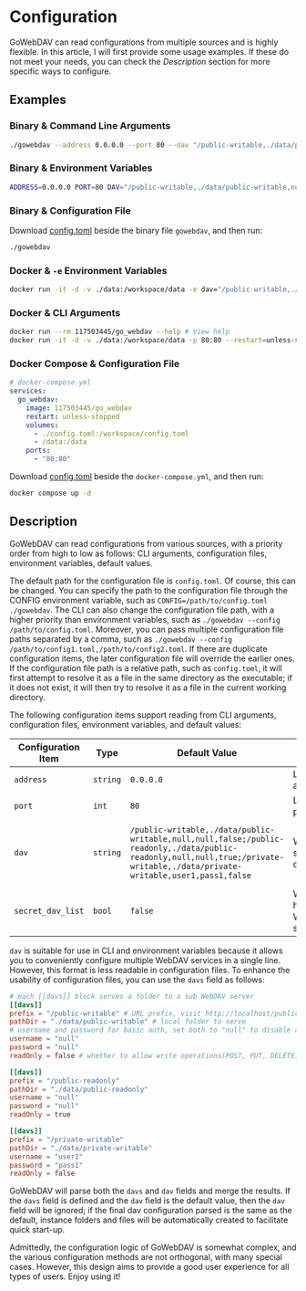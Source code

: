 # Configuration

GoWebDAV can read configurations from multiple sources and is highly flexible. In this article, I will first provide some usage examples. If these do not meet your needs, you can check the *Description* section for more specific ways to configure.

## Examples

### Binary & Command Line Arguments

```sh
./gowebdav --address 0.0.0.0 --port 80 --dav "/public-writable,./data/public-writable,null,null,false;/public-readonly,./data/public-readonly,null,null,true;/private-writable,./data/private-writable,user1,pass1,false"
```

### Binary & Environment Variables

```sh
ADDRESS=0.0.0.0 PORT=80 DAV="/public-writable,./data/public-writable,null,null,false;/public-readonly,./data/public-readonly,null,null,true;/private-writable,./data/private-writable,user1,pass1,false" ./gowebdav
```

### Binary & Configuration File

Download [config.toml](https://github.com/117503445/GoWebDAV/releases/latest/download/config.toml) beside the binary file `gowebdav`, and then run:

```sh
./gowebdav
```

### Docker & `-e` Environment Variables

```sh
docker run -it -d -v ./data:/workspace/data -e dav="/public-writable,./data/public-writable,null,null,false;/public-readonly,./data/public-readonly,null,null,true;/private-writable,./data/private-writable,user1,pass1,false" -p 80:80 --restart=unless-stopped 117503445/go_webdav
```

### Docker & CLI Arguments

```sh
docker run --rm 117503445/go_webdav --help # View help
docker run -it -d -v ./data:/workspace/data -p 80:80 --restart=unless-stopped 117503445/go_webdav --address 0.0.0.0 --port 80 --dav "/public-writable,./data/public-writable,null,null,false;/public-readonly,./data/public-readonly,null,null,true;/private-writable,./data/private-writable,user1,pass1,false"
```

### Docker Compose & Configuration File

```yaml
# docker-compose.yml
services:
  go_webdav:
    image: 117503445/go_webdav
    restart: unless-stopped
    volumes:
      - ./config.toml:/workspace/config.toml
      - /data:/data
    ports:
      - "80:80"
```

Download [config.toml](https://github.com/117503445/GoWebDAV/releases/latest/download/config.toml) beside the `docker-compose.yml`, and then run:

```sh
docker compose up -d
```

## Description

GoWebDAV can read configurations from various sources, with a priority order from high to low as follows: CLI arguments, configuration files, environment variables, default values.

The default path for the configuration file is `config.toml`. Of course, this can be changed. You can specify the path to the configuration file through the CONFIG environment variable, such as `CONFIG=/path/to/config.toml ./gowebdav`. The CLI can also change the configuration file path, with a higher priority than environment variables, such as `./gowebdav --config /path/to/config.toml`. Moreover, you can pass multiple configuration file paths separated by a comma, such as `./gowebdav --config /path/to/config1.toml,/path/to/config2.toml`. If there are duplicate configuration items, the later configuration file will override the earlier ones. If the configuration file path is a relative path, such as `config.toml`, it will first attempt to resolve it as a file in the same directory as the executable; if it does not exist, it will then try to resolve it as a file in the current working directory.

The following configuration items support reading from CLI arguments, configuration files, environment variables, and default values:

| Configuration Item | Type | Default Value | Description | CLI | Configuration File | Environment Variable |
| --- | --- | --- | --- | --- | --- | --- |
| `address` | `string` | `0.0.0.0` | Listening address | `--address 0.0.0.0` | `address = "0.0.0.0"` | `ADDRESS=0.0.0.0` |
| `port` | `int` | `80` | Listening port | `--port 80` | `port = 80` | `PORT=80` |
| `dav` | `string` | `/public-writable,./data/public-writable,null,null,false;/public-readonly,./data/public-readonly,null,null,true;/private-writable,./data/private-writable,user1,pass1,false` | WebDAV service configuration | `--dav "/public-writable,./data/public-writable,null,null,false;/public-readonly,./data/public-readonly,null,null,true;/private-writable,./data/private-writable,user1,pass1,false"` | `dav = "/public-writable,./data/public-writable,null,null,false;/public-readonly,./data/public-readonly,null,null,true;/private-writable,./data/private-writable,user1,pass1,false"` | `DAV="/public-writable,./data/public-writable,null,null,false;/public-readonly,./data/public-readonly,null,null,true;/private-writable,./data/private-writable,user1,pass1,false"` |
| `secret_dav_list` | `bool` | `false` | Whether to hide the WebDAV service list | `--secret-dav-list` | `secret_dav_list = true` | `SECRET_DAV_LIST=true` |

`dav` is suitable for use in CLI and environment variables because it allows you to conveniently configure multiple WebDAV services in a single line. However, this format is less readable in configuration files. To enhance the usability of configuration files, you can use the `davs` field as follows:

```toml
# each [[davs]] block serves a folder to a sub WebDAV server
[[davs]]
prefix = "/public-writable" # URL prefix, visit http://localhost/public-writable to access in browser, or use WebDAV client
pathDir = "./data/public-writable" # local folder to serve
# username and password for basic auth, set both to "null" to disable auth
username = "null"
password = "null"
readOnly = false # whether to allow write operations(POST, PUT, DELETE)

[[davs]]
prefix = "/public-readonly"
pathDir = "./data/public-readonly"
username = "null"
password = "null"
readOnly = true

[[davs]]
prefix = "/private-writable"
pathDir = "./data/private-writable"
username = "user1"
password = "pass1"
readOnly = false
```

GoWebDAV will parse both the `davs` and `dav` fields and merge the results. If the `davs` field is defined and the `dav` field is the default value, then the `dav` field will be ignored; if the final dav configuration parsed is the same as the default, instance folders and files will be automatically created to facilitate quick start-up.

Admittedly, the configuration logic of GoWebDAV is somewhat complex, and the various configuration methods are not orthogonal, with many special cases. However, this design aims to provide a good user experience for all types of users. Enjoy using it!

